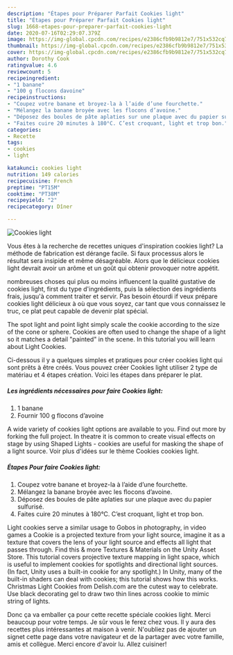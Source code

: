 ```yaml
---
description: "Étapes pour Préparer Parfait Cookies light"
title: "Étapes pour Préparer Parfait Cookies light"
slug: 1668-etapes-pour-preparer-parfait-cookies-light
date: 2020-07-16T02:29:07.379Z
image: https://img-global.cpcdn.com/recipes/e2386cfb9b9812e7/751x532cq70/cookies-light-photo-principale-de-la-recette.jpg
thumbnail: https://img-global.cpcdn.com/recipes/e2386cfb9b9812e7/751x532cq70/cookies-light-photo-principale-de-la-recette.jpg
cover: https://img-global.cpcdn.com/recipes/e2386cfb9b9812e7/751x532cq70/cookies-light-photo-principale-de-la-recette.jpg
author: Dorothy Cook
ratingvalue: 4.6
reviewcount: 5
recipeingredient:
- "1 banane"
- "100 g flocons davoine"
recipeinstructions:
- "Coupez votre banane et broyez-la à l’aide d’une fourchette."
- "Mélangez la banane broyée avec les flocons d’avoine."
- "Déposez des boules de pâte aplaties sur une plaque avec du papier sulfurisé."
- "Faites cuire 20 minutes à 180°C. C’est croquant, light et trop bon."
categories:
- Recette
tags:
- cookies
- light

katakunci: cookies light 
nutrition: 149 calories
recipecuisine: French
preptime: "PT15M"
cooktime: "PT38M"
recipeyield: "2"
recipecategory: Dîner

---
```



![Cookies light](https://img-global.cpcdn.com/recipes/e2386cfb9b9812e7/751x532cq70/cookies-light-photo-principale-de-la-recette.jpg)

Vous êtes à la recherche de recettes uniques d'inspiration cookies light? La méthode de fabrication est dérange facile. Si faux processus alors le résultat sera insipide et même désagréable. Alors que le délicieux cookies light devrait avoir un arôme et un goût qui obtenir provoquer notre appétit.

nombreuses choses qui plus ou moins influencent la qualité gustative de cookies light, first du type d'ingrédients, puis la sélection des ingrédients frais, jusqu'à comment traiter et servir. Pas besoin étourdi if veux prépare cookies light délicieux à où que vous soyez, car tant que vous connaissez le truc, ce plat peut capable de devenir plat spécial.

The spot light and point light simply scale the cookie according to the size of the cone or sphere. Cookies are often used to change the shape of a light so it matches a detail &#34;painted&#34; in the scene. In this tutorial you will learn about Light Cookies.


Ci-dessous il y a quelques simples et pratiques pour créer cookies light qui sont prêts à être créés. Vous pouvez créer Cookies light utiliser 2 type de matériau et 4 étapes création. Voici les étapes dans préparer le plat.

<!--inarticleads1-->

##### Les ingrédients nécessaires pour faire Cookies light:

1.  1 banane
1. Fournir 100 g flocons d’avoine


A wide variety of cookies light options are available to you. Find out more by forking the full project. In theatre it is common to create visual effects on stage by using Shaped Lights - cookies are useful for masking the shape of a light source. Voir plus d&#39;idées sur le thème Cookies cookies light. 

<!--inarticleads2-->

##### Étapes Pour faire Cookies light:

1. Coupez votre banane et broyez-la à l’aide d’une fourchette.
1. Mélangez la banane broyée avec les flocons d’avoine.
1. Déposez des boules de pâte aplaties sur une plaque avec du papier sulfurisé.
1. Faites cuire 20 minutes à 180°C. C’est croquant, light et trop bon.


Light cookies serve a similar usage to Gobos in photography, in video games a Cookie is a projected texture from your light source, imagine it as a texture that covers the lens of your light source and effects all light that passes through. Find this &amp; more Textures &amp; Materials on the Unity Asset Store. This tutorial covers projective texture mapping in light space, which is useful to implement cookies for spotlights and directional light sources. (In fact, Unity uses a built-in cookie for any spotlight.) In Unity, many of the built-in shaders can deal with cookies; this tutorial shows how this works. Christmas Light Cookies from Delish.com are the cutest way to celebrate. Use black decorating gel to draw two thin lines across cookie to mimic string of lights. 


Donc ça va emballer ça pour cette recette spéciale cookies light. Merci beaucoup pour votre temps. Je sûr vous le ferez chez vous. Il y aura des recettes plus  intéressantes at maison à venir. N'oubliez pas de ajouter un signet cette page dans votre navigateur et de la partager avec votre famille, amis et collègue. Merci encore d'avoir lu. Allez cuisiner!
